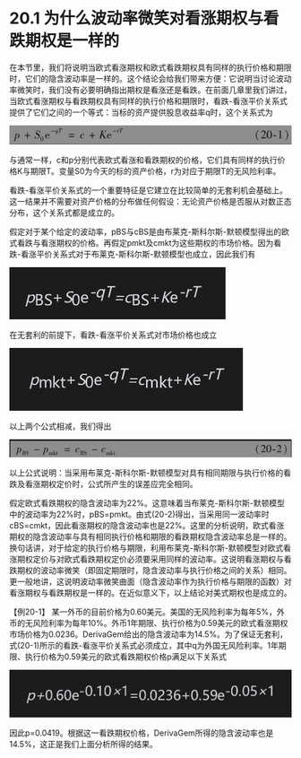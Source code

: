 # 20.1 为什么波动率微笑对看涨期权与看跌期权是一样的

在本节里，我们将说明当欧式看涨期权和欧式看跌期权具有同样的执行价格和期限时，它们的隐含波动率是一样的。这个结论会给我们带来方便：它说明当讨论波动率微笑时，我们没有必要明确指出期权是看涨还是看跌。在前面几章里我们讲过，当欧式看涨期权与看跌期权具有同样的执行价格和期限时，看跌-看涨平价关系式提供了它们之间的一个等式：当标的资产提供股息收益率q时，这个关系式为

![](images/2024-03-12-15-57-24.png)


与通常一样，c和p分别代表欧式看涨和看跌期权的价格，它们具有同样的执行价格K与期限T。变量S0为今天的标的资产价格，r为对应于期限T的无风险利率。

看跌-看涨平价关系式的一个重要特征是它建立在比较简单的无套利机会基础上。这一结果并不需要对资产价格的分布做任何假设：无论资产价格是否服从对数正态分布，这个关系式都是成立的。


假定对于某个给定的波动率，pBS与cBS是由布莱克-斯科尔斯-默顿模型得出的欧式看跌与看涨期权的价格。再假定pmkt及cmkt为这些期权的市场价格。因为看跌-看涨平价关系式对于布莱克-斯科尔斯-默顿模型也成立，因此我们有

![](images/2024-03-12-15-58-27.png)

在无套利的前提下，看跌-看涨平价关系式对市场价格也成立

![](images/2024-03-12-15-58-46.png)

以上两个公式相减，我们得出

![](images/2024-03-12-15-59-17.png)


以上公式说明：当采用布莱克-斯科尔斯-默顿模型对具有相同期限与执行价格的看跌及看涨期权定价时，公式所产生的误差应完全相同。


假定欧式看跌期权的隐含波动率为22%。这意味着当布莱克-斯科尔斯-默顿模型中的波动率为22%时，pBS=pmkt。由式(20-2)得出，当采用同一波动率时cBS=cmkt，因此看涨期权的隐含波动率也是22%。这里的分析说明，欧式看涨期权的隐含波动率与具有相同执行价格和期限的看跌期权隐含波动率总是一样的。换句话讲，对于给定的执行价格与期限，利用布莱克-斯科尔斯-默顿模型对欧式看涨期权定价与对欧式看跌期权定价必须要采用同样的波动率。这说明看涨期权与看跌期权的波动率微笑（即固定期限时，隐含波动率与执行价格之间的关系）相同。更一般地讲，这说明波动率微笑曲面（隐含波动率作为执行价格与期限的函数）对看涨期权与看跌期权是一样的。在近似意义下，以上结论对美式期权也是成立的。


【例20-1】 某一外币的目前价格为0.60美元。美国的无风险利率为每年5%，外币的无风险利率为每年10%。外币1年期限、执行价格为0.59美元的欧式看涨期权市场价格为0.0236。DerivaGem给出的隐含波动率为14.5%。为了保证无套利，式(20-1)所示的看跌-看涨平价关系式必须成立，其中q为外国无风险利率。1年期限、执行价格为0.59美元的欧式看跌期权价格p满足以下关系式

![](images/2024-03-12-16-00-51.png)

因此p=0.0419。根据这一看跌期权价格，DerivaGem所得的隐含波动率也是14.5%，这正是我们上面分析所得的结果。